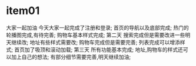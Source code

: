 # item01
大家一起加油
今天大家一起完成了注册和登录;
首页的导航以及底部完成;
热门的轮播图完成,有待完善;
购物车基本样式完成;
第二天
搜索完成但是需要改进一些明天继续改;
地址有些样式需要改;
购物车完成但是需要完善;
列表完成可以增添样式;
首页加了吸顶和滚动加载;
第三天
所有功能基本完成;
地址,购物车的样式还可以加上自己的想法;
有部分细节需要完善,明天继续加油;
